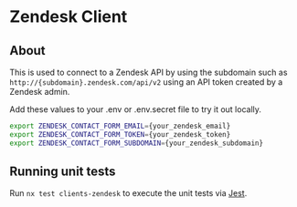 <!-- gitbook-navigation: "Zendesk" -->
# Zendesk Client

## About

This is used to connect to a Zendesk API by using the subdomain such as `http://{subdomain}.zendesk.com/api/v2` using an API token created by a Zendesk admin.

Add these values to your .env or .env.secret file to try it out locally.

```bash
export ZENDESK_CONTACT_FORM_EMAIL={your_zendesk_email}
export ZENDESK_CONTACT_FORM_TOKEN={your_zendesk_token}
export ZENDESK_CONTACT_FORM_SUBDOMAIN={your_zendesk_subdomain}
```

## Running unit tests

Run `nx test clients-zendesk` to execute the unit tests via [Jest](https://jestjs.io).
